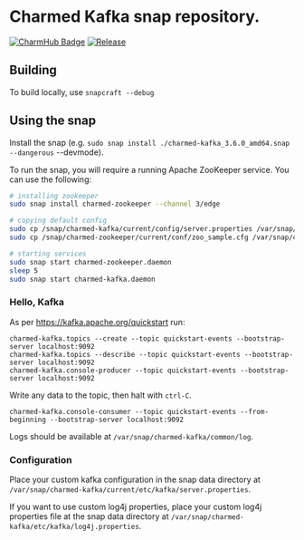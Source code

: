 # Charmed Kafka snap repository.

[![CharmHub Badge](https://snapcraft.io/charmed-kafka/badge.svg)](https://snapcraft.io/charmed-kafka)
[![Release](https://github.com/canonical/charmed-kafka-snap/actions/workflows/publish.yaml/badge.svg)](https://github.com/canonical/charmed-kafka-snap/actions/workflows/publish.yaml)

## Building

To build locally, use `snapcraft --debug`

## Using the snap

Install the snap (e.g. `sudo snap install ./charmed-kafka_3.6.0_amd64.snap --dangerous`
--devmode).

To run the snap, you will require a running Apache ZooKeeper service. You can use the following:

```bash
# installing zookeeper
sudo snap install charmed-zookeeper --channel 3/edge

# copying default config
sudo cp /snap/charmed-kafka/current/config/server.properties /var/snap/charmed-kafka/current/etc/kafka
sudo cp /snap/charmed-zookeeper/current/conf/zoo_sample.cfg /var/snap/charmed-zookeeper/current/etc/zookeeper/zoo.cfg

# starting services
sudo snap start charmed-zookeeper.daemon
sleep 5
sudo snap start charmed-kafka.daemon
```

### Hello, Kafka

As per https://kafka.apache.org/quickstart run:

```
charmed-kafka.topics --create --topic quickstart-events --bootstrap-server localhost:9092
charmed-kafka.topics --describe --topic quickstart-events --bootstrap-server localhost:9092
charmed-kafka.console-producer --topic quickstart-events --bootstrap-server localhost:9092
```

Write any data to the topic, then halt with `ctrl-C`.

```
charmed-kafka.console-consumer --topic quickstart-events --from-beginning --bootstrap-server localhost:9092
```

Logs should be available at `/var/snap/charmed-kafka/common/log`.

### Configuration

Place your custom kafka configuration in the snap data directory at `/var/snap/charmed-kafka/current/etc/kafka/server.properties`.

If you want to use custom log4j properties, place your custom log4j properties file at the snap data directory at `/var/snap/charmed-kafka/etc/kafka/log4j.properties`.
